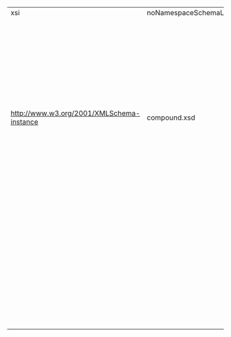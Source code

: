 | | | | | | | | | | | | | | | | | | | | | | | | | | | | | | | | | | | | | | | | | | | | | | | | | | | | |
|-|-|-|-|-|-|-|-|-|-|-|-|-|-|-|-|-|-|-|-|-|-|-|-|-|-|-|-|-|-|-|-|-|-|-|-|-|-|-|-|-|-|-|-|-|-|-|-|-|-|-|-|
|xsi|noNamespaceSchemaLocation|version|lang|compounddef| | | | | | | | | | | | | | | | | | | | | | | | | | | | | | | | | | | | | | | | | | | | | | | |
| | | | |id|kind|language|prot|compoundname|sectiondef| | | | | | | | | | | | | | | | | | | | | | | | | | | | | |briefdescription|detaileddescription|location| | | | | |listofallmembers| | | | |
| | | | | | | | | |kind|memberdef| | | | | | | | | | | | | | | | | | | | | | | | | | | | | | |file|line|column|bodyfile|bodystart|bodyend|member| | | | |
| | | | | | | | | | |kind|id|prot|static|mutable|type|definition|argsstring|name|qualifiedname|briefdescription|detaileddescription| | | | |inbodydescription|location| | | | | |const|explicit|inline|virt|param| | | | | | | | | |refid|prot|virt|scope|name|
| | | | | | | | | | | | | | | | | | | | |para|para| | | | | |file|line|column|bodyfile|bodystart|bodyend| | | | |type|declname| | | | | | | | | | | | | |
| | | | | | | | | | | | | | | | | | | | | |parameterlist| | |simplesect| | | | | | | | | | | | | | | | | | | | | | | | | | | |
| | | | | | | | | | | | | | | | | | | | | |kind|parameteritem| |kind|para| | | | | | | | | | | | | | | | | | | | | | | | | | |
| | | | | | | | | | | | | | | | | | | | | | |parameternamelist|parameterdescription| | | | | | | | | | | | | | | | | | | | | | | | | | | | |
| | | | | | | | | | | | | | | | | | | | | | |parametername|para| | | | | | | | | | | | | | | | | | | | | | | | | | | | |
|http://www.w3.org/2001/XMLSchema-instance|compound.xsd|1.9.8|en-US|class_p_i_d_controller|class|C++|public|PIDController|private-attrib|variable|class_p_i_d_controller_1aa11e9fe0c2933f67cbe41c084d320b6a|private|no|no|double|double PIDController::q0| |q0|PIDController::q0| | | | | | | |D:/TMAU-2023/trunk/as0006215/task_02/src/main.cpp|63|12|D:/TMAU-2023/trunk/as0006215/task_02/src/main.cpp|63|-1| | | | | | | | |D:/TMAU-2023/trunk/as0006215/task_02/src/main.cpp|61|1|D:/TMAU-2023/trunk/as0006215/task_02/src/main.cpp|61|98|class_p_i_d_controller_1ae35dbdb545d1c7da72cc2dcdb95ef7bc|public|non-virtual|PIDController|calculateOutput|
| | | | | | | | | | |variable|class_p_i_d_controller_1af534a1a7c82691b91cb46ab97931ebc1|private|no|no|double|double PIDController::q1| |q1|PIDController::q1| | | | | | | |D:/TMAU-2023/trunk/as0006215/task_02/src/main.cpp|64|12|D:/TMAU-2023/trunk/as0006215/task_02/src/main.cpp|64|-1| | | | | | | | | | | | | | |class_p_i_d_controller_1a79114362589913b84ab57d5e8779b4e9|private|non-virtual|PIDController|e_k_1|
| | | | | | | | | | |variable|class_p_i_d_controller_1a81f9a883343ea5afd87ea095a1631ee0|private|no|no|double|double PIDController::q2| |q2|PIDController::q2| | | | | | | |D:/TMAU-2023/trunk/as0006215/task_02/src/main.cpp|65|12|D:/TMAU-2023/trunk/as0006215/task_02/src/main.cpp|65|-1| | | | | | | | | | | | | | |class_p_i_d_controller_1ad20ae801be134aab2ebb473fc566b98d|private|non-virtual|PIDController|e_k_2|
| | | | | | | | | | |variable|class_p_i_d_controller_1a79114362589913b84ab57d5e8779b4e9|private|no|no|double|double PIDController::e_k_1| |e_k_1|PIDController::e_k_1| | | | | | | |D:/TMAU-2023/trunk/as0006215/task_02/src/main.cpp|66|12|D:/TMAU-2023/trunk/as0006215/task_02/src/main.cpp|66|-1| | | | | | | | | | | | | | |class_p_i_d_controller_1a16486ebeebe33f06b68977d1a108d060|public|non-virtual|PIDController|PIDController|
| | | | | | | | | | |variable|class_p_i_d_controller_1ad20ae801be134aab2ebb473fc566b98d|private|no|no|double|double PIDController::e_k_2| |e_k_2|PIDController::e_k_2| | | | | | | |D:/TMAU-2023/trunk/as0006215/task_02/src/main.cpp|67|12|D:/TMAU-2023/trunk/as0006215/task_02/src/main.cpp|67|-1| | | | | | | | | | | | | | |class_p_i_d_controller_1aa11e9fe0c2933f67cbe41c084d320b6a|private|non-virtual|PIDController|q0|
| | | | | | | | | | |variable|class_p_i_d_controller_1a0acd0dbf1f4ef101b9d942674db2f178|private|no|no|double|double PIDController::u_k_1| |u_k_1|PIDController::u_k_1| | | | | | | |D:/TMAU-2023/trunk/as0006215/task_02/src/main.cpp|68|12|D:/TMAU-2023/trunk/as0006215/task_02/src/main.cpp|68|-1| | | | | | | | | | | | | | |class_p_i_d_controller_1af534a1a7c82691b91cb46ab97931ebc1|private|non-virtual|PIDController|q1|
| | | | | | | | | |public-func|function|class_p_i_d_controller_1a16486ebeebe33f06b68977d1a108d060|public|no| | |PIDController::PIDController|(double k, double TD, double T0)|PIDController|PIDController::PIDController|Конструктор ПИД-регулятора |param|k|Параметр k | | | |D:/TMAU-2023/trunk/as0006215/task_02/src/main.cpp|77|5|D:/TMAU-2023/trunk/as0006215/task_02/src/main.cpp|77|84|no|no|yes|non-virtual|double|k| | | | | | | | |class_p_i_d_controller_1a81f9a883343ea5afd87ea095a1631ee0|private|non-virtual|PIDController|q2|
| | | | | | | | | | |function|class_p_i_d_controller_1ae35dbdb545d1c7da72cc2dcdb95ef7bc|public|no| |double|double PIDController::calculateOutput|(double e_k)|calculateOutput|PIDController::calculateOutput|Расчет выходного значения ПИД-регулятора |param|e_k|Ошибка |return|Выходное значение ПИД-регулятора | |D:/TMAU-2023/trunk/as0006215/task_02/src/main.cpp|91|12|D:/TMAU-2023/trunk/as0006215/task_02/src/main.cpp|91|97|no|no|yes|non-virtual|double|e_k| | | | | | | | |class_p_i_d_controller_1a0acd0dbf1f4ef101b9d942674db2f178|private|non-virtual|PIDController|u_k_1|
| | | | | | | | | | | | | | | | | | | | | | |T0|Параметр T0 | | | | | | | | | | | | | |double|T0| | | | | | | | | | | | | |
